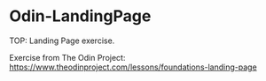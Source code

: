 # Odin-LandingPage

TOP: Landing Page exercise.

Exercise from The Odin Project: https://www.theodinproject.com/lessons/foundations-landing-page
